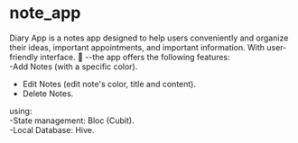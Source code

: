 # note_app

Diary App is a notes app designed to help users conveniently and organize their ideas, important appointments, and important information. With user-friendly interface. 📲
--the app offers the following features:<br>
-Add Notes (with a specific color).<br>
- Edit Notes (edit note's color, title and content).<br>
- Delete Notes.<br>

using:<br>
-State management: Bloc (Cubit).<br>
-Local Database: Hive.<br>


